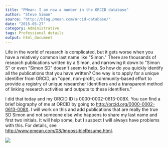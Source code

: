 ```yaml
---
title: "PMean: I am now a number in the ORCID database"
author: "Steve Simon"
source: "http://blog.pmean.com/orcid-database/"
date: "2015-05-27"
category: Administrative
tags: Professional details
output: html_document
---
```


Life in the world of research is complicated, but it gets worse when you
have a relatively common last name like "Simon." There are thousands of
research publications written by a Simon, and narrowing it down to
"Simon S" or even "Simon SD" doesn't seem to help. So how do you quickly
identify all the publications that you have written? One way is to apply
for a unique identifier from ORCID, an "open, non-profit,
community-based effort to provide a registry of unique researcher
identifiers and a transparent method of linking research activities and
outputs to these identifiers."

<!---More--->

I did that today and my ORCID ID is 0000-0002-0613-008X. You can find a
brief biography of me at ORCID by going to
<http://orcid.org/0000-0002-0613-008X>. I will work on this and add
publications that are really the true SD Simon and not someone else who
happens to share my last name and first two initials. It will help some,
but I suspect I will always have problems with this. For details, see
<http://www.pmean.com/08/ImpossibleResume.html>.

![](http://www.pmean.com/images/images/15/orcid-database01.png)




